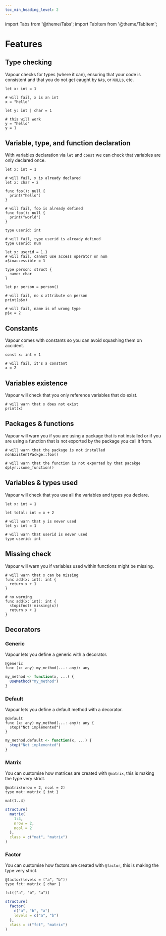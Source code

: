 ```yaml
---
toc_min_heading_level: 2
---
```


import Tabs from '@theme/Tabs';
import TabItem from '@theme/TabItem';

# Features

## Type checking

Vapour checks for types (where it can), ensuring that your code is consistent
and that you do not get caught by `NA`s, or `NULL`s, etc.

```vapour
let x: int = 1

# will fail, x is an int
x = "hello"

let y: int | char = 1

# this will work
y = "hello"
y = 1
```

## Variable, type, and function declaration

With variables declaration via `let` and `const` we can check
that variables are only declared once.

```vapour
let x: int = 1

# will fail, x is already declared
let x: char = 2

func foo(): null {
  print("hello")
}

# will fail, foo is already defined
func foo(): null {
  print("world")
}

type userid: int

# will fail, type userid is already defined
type userid: num

let x: userid = 1.1
# will fail, cannot use access operator on num
x$inaccessible = 1

type person: struct {
  name: char
}

let p: person = person()

# will fail, no x attribute on person
print(p$x)

# will fail, name is of wrong type
p$x = 2
```

## Constants

Vapour comes with constants so you can avoid squashing them on accident.

```vapour
const x: int = 1

# will fail, it's a constant
x = 2
```
## Variables existence

Vapour will check that you only reference variables that do exist.

```vapour
# will warn that x does not exist
print(x)
```

## Packages & functions

Vapour will warn you if you are using a package that is not installed
or if you are using a function that is not exported by the package
you call it from.

```vapour
# will warn that the package is not installed
nonExistentPackge::foo()

# will warn that the function is not exported by that pacakge
dplyr::some_function()
```

## Variables & types used

Vapour will check that you use all the variables and types you declare.

```vapour
let x: int = 1

let total: int = x + 2

# will warn that y is never used
let y: int = 1

# will warn that userid is never used
type userid: int
```

## Missing check

Vapour will warn you if variables used within functions might be missing.

```vapour
# will warn that x can be missing
func add(x: int): int {
  return x + 1
}

# no warning
func add(x: int): int {
  stopifnot(!missing(x))
  return x + 1
}
```

## Decorators

### Generic

Vapour lets you define a generic with a decorator.

<Tabs>
<TabItem value="vp" label="Vapour">

```vapour
@generic
func (x: any) my_method(...: any): any
```

</TabItem>
<TabItem value="r" label="R">

```r
my_method <- function(x, ...) {
  UseMethod("my_method")
}
```

</TabItem>
</Tabs>

### Default

Vapour lets you define a default method with a decorator.

<Tabs>
<TabItem value="vp" label="Vapour">

```vapour
@default
func (x: any) my_method(...: any): any {
  stop("Not implemented")
}
```

</TabItem>
<TabItem value="r" label="R">

```r
my_method.default <- function(x, ...) {
  stop("Not implemented")
}
```

</TabItem>
</Tabs>

### Matrix

You can customise how matrices are created with `@matrix`,
this is making the type very strict.

<Tabs>
<TabItem value="vp" label="Vapour">

```vapour
@matrix(nrow = 2, ncol = 2)
type mat: matrix { int }

mat(1..4)
```

</TabItem>
<TabItem value="r" label="R">

```r
structure(
  matrix(
    1:4,
    nrow = 2,
    ncol = 2
  ),
  class = c("mat", "matrix")
)
```

</TabItem>
</Tabs>

### Factor 

You can customise how factors are created with `@factor`,
this is making the type very strict.

<Tabs>
<TabItem value="vp" label="Vapour">

```vapour
@factor(levels = ("a", "b"))
type fct: matrix { char }

fct(("a", "b", "a"))
```

</TabItem>
<TabItem value="r" label="R">

```r
structure(
  factor(
    c("a", "b", "a")
    levels = c("a", "b")
  ),
  class = c("fct", "matrix")
)
```

</TabItem>
</Tabs>

